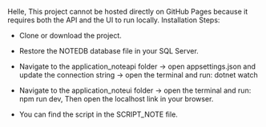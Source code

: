 Helle,
This project cannot be hosted directly on GitHub Pages because it requires both the API and the UI to run locally.
Installation Steps:

- Clone or download the project.

- Restore the NOTEDB database file in your SQL Server.

- Navigate to the application_noteapi folder → open appsettings.json and update the connection string → open the terminal and run: dotnet watch

- Navigate to the application_noteui folder → open the terminal and run: npm run dev, Then open the localhost link in your browser.

- You can find the script in the SCRIPT_NOTE file.
